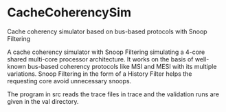 # CacheCoherencySim
Cache coherency simulator based on bus-based protocols with Snoop Filtering 

A cache coherency simulator with Snoop Filtering simulating a 4-core shared multi-core processor architecture. It works on the basis of well-known bus-based coherency protocols like MSI and MESI with its multiple variations. Snoop Filtering in the form of a History Filter helps the requesting core avoid unnecessary snoops. 

The program in src reads the trace files in trace and the validation runs are given in the val directory.


